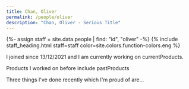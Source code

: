 ```yaml
---
title: Chan, Oliver
permalink: /people/oliver
description: "Chan, Oliver - Serious Title"
---
```


{%- assign staff = site.data.people | find: "id", "oliver" -%}
{% include staff_heading.html staff=staff color=site.colors.function-colors.eng %}

<p>I joined since 13/12/2021 and I am currently working on currentProducts.</p>

<p>Products I worked on before include pastProducts</p>

<p>Three things I've done recently which I'm proud of are...</p>

